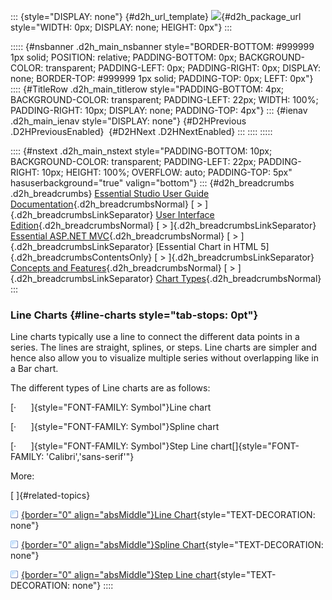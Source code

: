 ::: {style="DISPLAY: none"}
[](ms-xhelp:///?Id=d2h_url_template){#d2h_url_template} ![](!package_url!){#d2h_package_url style="WIDTH: 0px; DISPLAY: none; HEIGHT: 0px"}
:::

::::: {#nsbanner .d2h_main_nsbanner style="BORDER-BOTTOM: #999999 1px solid; POSITION: relative; PADDING-BOTTOM: 0px; BACKGROUND-COLOR: transparent; PADDING-LEFT: 0px; PADDING-RIGHT: 0px; DISPLAY: none; BORDER-TOP: #999999 1px solid; PADDING-TOP: 0px; LEFT: 0px"}
:::: {#TitleRow .d2h_main_titlerow style="PADDING-BOTTOM: 4px; BACKGROUND-COLOR: transparent; PADDING-LEFT: 22px; WIDTH: 100%; PADDING-RIGHT: 10px; DISPLAY: none; PADDING-TOP: 4px"}
::: {#ienav .d2h_main_ienav style="DISPLAY: none"}
[](ms-xhelp:///?Id=1938332d-bedf-44f1-b04c-ced33643f66b){#D2HPrevious .D2HPreviousEnabled}  [](ms-xhelp:///?Id=93da9068-3d1e-45c5-bb38-982f7288d52e){#D2HNext .D2HNextEnabled}
:::
::::
:::::

:::: {#nstext .d2h_main_nstext style="PADDING-BOTTOM: 10px; BACKGROUND-COLOR: transparent; PADDING-LEFT: 22px; PADDING-RIGHT: 10px; HEIGHT: 100%; OVERFLOW: auto; PADDING-TOP: 5px" hasuserbackground="true" valign="bottom"}
::: {#d2h_breadcrumbs .d2h_breadcrumbs}
[Essential Studio User Guide Documentation](ms-xhelp:///?Id=12457748-09e3-4d74-a240-8e049cedf030){.d2h_breadcrumbsNormal} [ \> ]{.d2h_breadcrumbsLinkSeparator} [User Interface Edition](ms-xhelp:///?Id=c29296b7-531c-413b-a0ec-488ca1f7f669){.d2h_breadcrumbsNormal} [ \> ]{.d2h_breadcrumbsLinkSeparator} [Essential ASP.NET MVC](ms-xhelp:///?Id=4b14e7d1-65c4-4f67-b1aa-2c37709905a5){.d2h_breadcrumbsNormal} [ \> ]{.d2h_breadcrumbsLinkSeparator} [Essential Chart in HTML 5]{.d2h_breadcrumbsContentsOnly} [ \> ]{.d2h_breadcrumbsLinkSeparator} [Concepts and Features](ms-xhelp:///?Id=67645206-a62c-4d69-9ad4-52c865a681a5){.d2h_breadcrumbsNormal} [ \> ]{.d2h_breadcrumbsLinkSeparator} [Chart Types](ms-xhelp:///?Id=1938332d-bedf-44f1-b04c-ced33643f66b){.d2h_breadcrumbsNormal}
:::

### Line Charts {#line-charts style="tab-stops: 0pt"}

Line charts typically use a line to connect the different data points in a series. The lines are straight, splines, or steps. Line charts are simpler and hence also allow you to visualize multiple series without overlapping like in a Bar chart.

The different types of Line charts are as follows:

[·      ]{style="FONT-FAMILY: Symbol"}Line chart

[·      ]{style="FONT-FAMILY: Symbol"}Spline chart

[·      ]{style="FONT-FAMILY: Symbol"}Step Line chart[]{style="FONT-FAMILY: 'Calibri','sans-serif'"}

More:

[ ]{#related-topics}

[![](button.gif){border="0" align="absMiddle"}Line Chart](ms-xhelp:///?Id=c003e024-0962-4480-b203-1c9ddca95a36){style="TEXT-DECORATION: none"}

[![](button.gif){border="0" align="absMiddle"}Spline Chart](ms-xhelp:///?Id=29af7954-73a5-46c2-8c3d-bc726df83537){style="TEXT-DECORATION: none"}

[![](button.gif){border="0" align="absMiddle"}Step Line chart](ms-xhelp:///?Id=3b993231-79b5-4e8f-86d8-2a312f60b9ca){style="TEXT-DECORATION: none"}
::::
